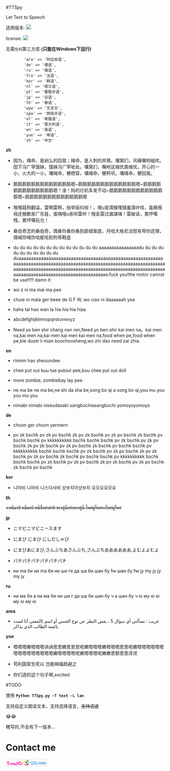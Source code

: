 #TTSpy 

Let Text to Speech

适用版本:
![](https://img.shields.io/badge/Python-2.7-lightgrey.svg)

license: 
![](https://img.shields.io/github/license/mashape/apistatus.svg)

无需`任何`第三方库 **(只能在Windows下运行)**

            'ara' => '阿拉伯语',
            'de' => '德语',
            'ru' => '俄语',
            'fra' => '法语',
            'kor' => '韩语',
            'nl' => '荷兰语',
            'pt' => '葡萄牙语',
            'jp' => '日语',
            'th' => '泰语',
            'wyw' => '文言文',
            'spa' => '西班牙语',
            'el' => '希腊语',
            'it' => '意大利语',
            'en' => '英语',
            'yue' => '粤语',
            'zh' => '中文' 
**zh**

- 因为，绳命，是剁么的回晃；绳命，是入刺的井猜。壤窝们，巩痛嘱咐碰优。田下冯广宰饿妹，饿妹冯广宰呲处。壤窝们，嘱咐这缩优类缩优。开心的一小，火大的一小，壤绳命，梗楤容，壤绳命，梗秤巩，壤绳命，梗回晃。

- 鹅鹅鹅鹅鹅鹅鹅鹅鹅鹅鹅鹅鹅嗯~鹅鹅鹅鹅鹅鹅鹅鹅鹅鹅鹅鹅鹅嗯~鹅鹅鹅鹅鹅鹅鹅鹅鹅鹅鹅鹅鹅嗯！淦！妈的烂机车发不动~鹅鹅鹅鹅鹅鹅鹅鹅鹅鹅鹅鹅鹅嗯~鹅鹅鹅鹅鹅鹅鹅鹅鹅鹅鹅鹅鹅嗯

- 哦嘿菇狗翻溢，雷啊雷啊，抬举丽抖啦！，哦u汞滴猴嘿搞羞滴许哇，虽瘾哦母还猴歇汞广东娃，蛋嗨哦u汞呗雷听！哦丢雷过漏谋嗨！雷破该，累哼噶残，累哼噶玩允！

- 桑伯奇怎的桑伯奇，偶桑你桑你桑到舔很案底，丹哈大格尼没怒有窄你还理，偶喊你喊你哈妮哈到刑辱鞋底

- du du du du du du du du du du du du du aaaaaaaaaaaaaaaadu du du du du du du du du du du duaaaaaaaaaaaaaaaaaaaaaaaaaaaaaaaaaaaaaaaaaaaaaaaaaaaaaaaaaaaaaaaaaaaaaaaaaaaaaaaaaaaaaaaaaaaaaaaaaaaaaaaaaaaaaaaaaaaaaaaaaaaaaaaaaaaaaaaaaaaaaaaaaaaaaaaaaaaaaaaaaaaaaaaaaaaaaaaaaaaaaaaaaaaaaaaaaaaaaaaaaaaaaaaaaaaaaaaaaa.fuck you!the motor cannot be use!!!!! damn it

- wo z ni ma mai ma pee

- chuie ni mala ger beee de G F W, wo ciao ni daaaaaah yea

- haha tai hao wan la hia hia hia hiaa

- abcdefghijklmnopqrstuvwxyz

- Need yo ben shir chang nan ren,Need yo ben shir kai men na。kai men na,kai men na,kai men kai men kai men na,food when pe,food when pe,bie duzei li mian boochoosheng,wo zhi dao need zai zhia.

**en**

- rinmin hao sheuundee.

- chee put out buu tue putout pee,buu chee put out doll

- more zombie, zombiebay lay pee

- ne ma be ne ma be,ne shi da sha be,song bo qi a song bo qi,you mu you you mu you

- nimabi nimabi niseudasabi sangbochiasangbochi yomoyoyomoyo

**de**

- choon ger choon yermern

- pv zk bschk pv zk pv bschk zk pv zk bschk pv zk pv bschk zk bschk pv bschk bschk pv kkkkkkkkkk bschk bschk bschk pv zk bschk pv zk pv bschk zk pv zk bschk pv zk pv bschk zk bschk pv bschk bschk pv kkkkkkkkkk bschk bschk bschk pv zk bschk pv zk pv bschk zk pv zk bschk pv zk pv bschk zk bschk pv bschk bschk pv kkkkkkkkkk bschk bschk bschk pv zk bschk pv zk pv bschk zk pv zk bschk pv zk pv bschk zk bschk pv bschk

**kor**

- 니마비 니마비 니스다사비 상보치아상보치 요모요요모요 

**th**

~~>หนี่มาบี หนี่มาบี หนี่สื้อด้าส่าบี ซางบู้ฉี่อย่าซางบู้ฉี่ โหย่มู่โหย่อาโหย่มู่โหย่~~

**jp**

- ニマビニマビニースます

- にまび にまび にしだしゃび

- にまびあにまび,さんぶちあさんぶち,さんぶちああああああ,よむよよむよ

- パチパチパチパチパチパチ

- ни ma би ни ma би ни ши гe дa шa би шaн бу ћи шaн бу ћи jу mу jу jу mу jу

**ru**

- ни ма би а ни ма би ни ши г да ша би шан бу ч а шан бу ч ю му ю ю му ю му ю

**area**

- غريب : تسألني أي سؤال 5 ، بغض النظر عن نوع الجنس أو اسم (المعنى أنا لست يائسة الطالب الذي يذاكر 

**yue**

- 嗯嗯嗯嫩嗯嗯嗯讷讷恩恩嫩恩恩恩呢嫩嗯嗯嗯嫩嗯嗯嗯恩恩呢嫩嗯嗯嗯嗯嗯嗯嗯嗯嗯嗯嗯嗯嗯嗯嗯嫩嗯嗯嗯嗯呢嫩嗯嗯嗯呢嫩嫩恩额恩恩谔谔

- 苟利国家生死以 岂能祸福趋避之

- 你们造的这个句子啊,excited

#TODO

使用 **`Python TTSpy.py -T text -L lan`**

支持自定义朗读文本，支持选择语言，~~支持语速~~
          
:joy::joy:

瞎写的,不会有下一版本...

# Contact me 
![](image/email_image.png)

